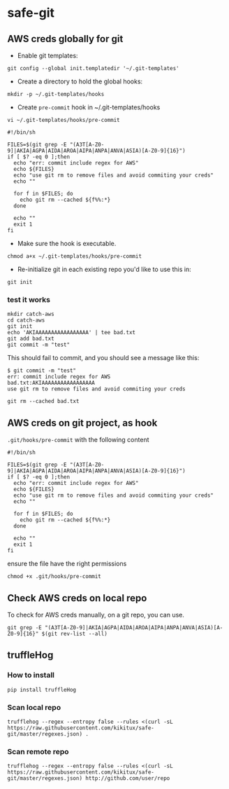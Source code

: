 # safe-git

## AWS creds globally for git

- Enable git templates:
```
git config --global init.templatedir '~/.git-templates'
```

- Create a directory to hold the global hooks:
```
mkdir -p ~/.git-templates/hooks
```

- Create `pre-commit` hook in ~/.git-templates/hooks

`vi ~/.git-templates/hooks/pre-commit`

```
#!/bin/sh

FILES=$(git grep -E "(A3T[A-Z0-9]|AKIA|AGPA|AIDA|AROA|AIPA|ANPA|ANVA|ASIA)[A-Z0-9]{16}")
if [ $? -eq 0 ];then
  echo "err: commit include regex for AWS"
  echo ${FILES}
  echo "use git rm to remove files and avoid commiting your creds"
  echo ""

  for f in $FILES; do
    echo git rm --cached ${f%%:*}
  done

  echo ""
  exit 1
fi
```


- Make sure the hook is executable.
```
chmod a+x ~/.git-templates/hooks/pre-commit
```

- Re-initialize git in each existing repo you'd like to use this in:
```
git init
```

### test it works

```
mkdir catch-aws
cd catch-aws
git init
echo 'AKIAAAAAAAAAAAAAAAAA' | tee bad.txt
git add bad.txt
git commit -m "test"
```

This should fail to commit, and you should see a message like this:

```
$ git commit -m "test"
err: commit include regex for AWS
bad.txt:AKIAAAAAAAAAAAAAAAAA
use git rm to remove files and avoid commiting your creds

git rm --cached bad.txt
```

## AWS creds on git project, as hook

`.git/hooks/pre-commit` with the following content

```
#!/bin/sh

FILES=$(git grep -E "(A3T[A-Z0-9]|AKIA|AGPA|AIDA|AROA|AIPA|ANPA|ANVA|ASIA)[A-Z0-9]{16}")
if [ $? -eq 0 ];then
  echo "err: commit include regex for AWS"
  echo ${FILES}
  echo "use git rm to remove files and avoid commiting your creds"
  echo ""

  for f in $FILES; do
    echo git rm --cached ${f%%:*}
  done

  echo ""
  exit 1
fi
```

ensure the file have the right permissions

```
chmod +x .git/hooks/pre-commit
```

## Check AWS creds on local repo

To check for AWS creds manually, on a git repo, you can use.

```
git grep -E "(A3T[A-Z0-9]|AKIA|AGPA|AIDA|AROA|AIPA|ANPA|ANVA|ASIA)[A-Z0-9]{16}" $(git rev-list --all)
```

## truffleHog

### How to install

```
pip install truffleHog
```

### Scan local repo

```
trufflehog --regex --entropy false --rules <(curl -sL https://raw.githubusercontent.com/kikitux/safe-git/master/regexes.json) .
```

### Scan remote repo

```
trufflehog --regex --entropy false --rules <(curl -sL https://raw.githubusercontent.com/kikitux/safe-git/master/regexes.json) http://github.com/user/repo
```
